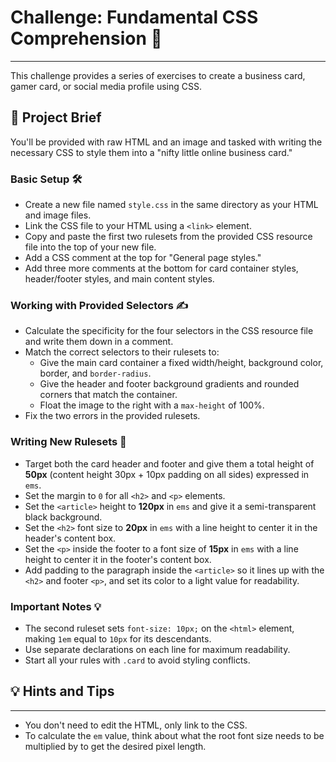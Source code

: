 # Challenge: Fundamental CSS Comprehension 🚀

---

This challenge provides a series of exercises to create a business card, gamer card, or social media profile using CSS.

## 🎯 Project Brief

You'll be provided with raw HTML and an image and tasked with writing the necessary CSS to style them into a "nifty little online business card."

### **Basic Setup** 🛠️
* Create a new file named `style.css` in the same directory as your HTML and image files.
* Link the CSS file to your HTML using a `<link>` element.
* Copy and paste the first two rulesets from the provided CSS resource file into the top of your new file.
* Add a CSS comment at the top for "General page styles."
* Add three more comments at the bottom for card container styles, header/footer styles, and main content styles.

### **Working with Provided Selectors** ✍️
* Calculate the specificity for the four selectors in the CSS resource file and write them down in a comment.
* Match the correct selectors to their rulesets to:
    * Give the main card container a fixed width/height, background color, border, and `border-radius`.
    * Give the header and footer background gradients and rounded corners that match the container.
    * Float the image to the right with a `max-height` of 100%.
* Fix the two errors in the provided rulesets.

### **Writing New Rulesets** 📝
* Target both the card header and footer and give them a total height of **50px** (content height 30px + 10px padding on all sides) expressed in `ems`.
* Set the margin to `0` for all `<h2>` and `<p>` elements.
* Set the `<article>` height to **120px** in `ems` and give it a semi-transparent black background.
* Set the `<h2>` font size to **20px** in `ems` with a line height to center it in the header's content box.
* Set the `<p>` inside the footer to a font size of **15px** in `ems` with a line height to center it in the footer's content box.
* Add padding to the paragraph inside the `<article>` so it lines up with the `<h2>` and footer `<p>`, and set its color to a light value for readability.

### **Important Notes** 💡
* The second ruleset sets `font-size: 10px;` on the `<html>` element, making `1em` equal to `10px` for its descendants.
* Use separate declarations on each line for maximum readability.
* Start all your rules with `.card` to avoid styling conflicts.

## 💡 Hints and Tips

---

* You don't need to edit the HTML, only link to the CSS.
* To calculate the `em` value, think about what the root font size needs to be multiplied by to get the desired pixel length.